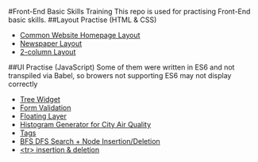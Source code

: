#Front-End Basic Skills Training
  This repo is used for practising Front-End basic skills.
##Layout Practise (HTML & CSS)
 - [Common Website Homepage Layout](https://robbyvan.github.io/Common-Website-Layout/task7.html)
 - [Newspaper Layout](https://robbyvan.github.io/Newspaper-Layout/task6.html)
 - [2-column Layout](https://robbyvan.github.io/2-Column-Layout/task1_2.html)

##UI Practise  (JavaScript)
 Some of them were written in ES6 and not transpiled via Babel, so browers not supporting ES6 may not display correctly
 - [Tree Widget](https://github.com/robbyvan/Tree-Widget)
 - [Form Validation](https://github.com/robbyvan/2016_Baidu_IFE/tree/master/stage2/task15)
 - [Floating Layer](https://github.com/robbyvan/2016_Baidu_IFE/tree/master/stage3/task1)
 - [Histogram Generator for City Air Quality](https://robbyvan.github.io/2016_Baidu_IFE/stage2/task5/)
 - [Tags](https://robbyvan.github.io/2016_Baidu_IFE/stage2/task9/)
 - [BFS DFS Search + Node Insertion/Deletion](https://robbyvan.github.io/2016_Baidu_IFE/stage2/task12/index.html)
 - [\<tr\> insertion & deletion](https://robbyvan.github.io/2016_Baidu_IFE/stage2/task4/)

